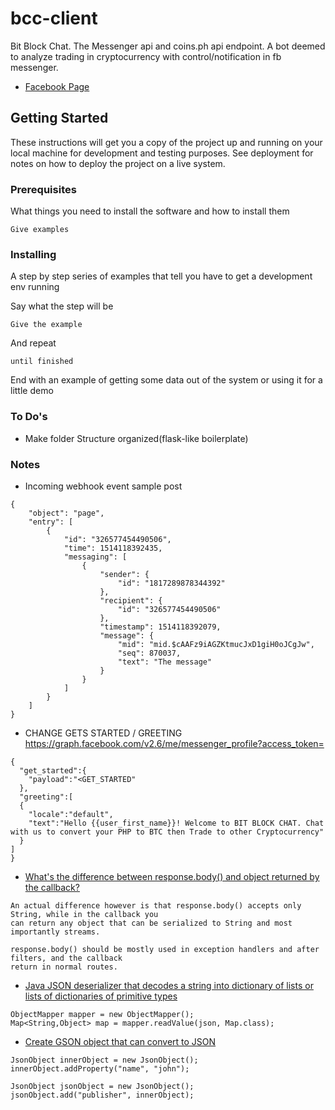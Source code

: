 # bcc-client

Bit Block Chat. The Messenger api and coins.ph api endpoint. A bot deemed to analyze trading in
cryptocurrency with control/notification in fb messenger.

- [Facebook Page](https://www.facebook.com/Bit-Block-Chat-326577454490506/)

## Getting Started

These instructions will get you a copy of the project up and running on your local machine for
development and testing purposes. See deployment for notes on how to deploy the project on a live
system.

### Prerequisites

What things you need to install the software and how to install them

```
Give examples
```

### Installing

A step by step series of examples that tell you have to get a development env running

Say what the step will be

```
Give the example
```

And repeat

```
until finished
```

End with an example of getting some data out of the system or using it for a little demo
### To Do's
	
- Make folder Structure organized(flask-like boilerplate)

### Notes
- Incoming webhook event sample post

```
{
	"object": "page",
	"entry": [
		{
			"id": "326577454490506",
			"time": 1514118392435,
			"messaging": [
				{
					"sender": {
						"id": "1817289878344392"
					},
					"recipient": {
						"id": "326577454490506"
					},
					"timestamp": 1514118392079,
					"message": {
						"mid": "mid.$cAAFz9iAGZKtmucJxD1giH0oJCgJw",
						"seq": 870037,
						"text": "The message"
					}
				}
			]
		}
	]
}
```
- CHANGE GETS STARTED / GREETING
  https://graph.facebook.com/v2.6/me/messenger_profile?access_token=
```
{ 
  "get_started":{
    "payload":"<GET_STARTED"
  },
  "greeting":[
  {
    "locale":"default",
    "text":"Hello {{user_first_name}}! Welcome to BIT BLOCK CHAT. Chat with us to convert your PHP to BTC then Trade to other Cryptocurrency"
  }
]
}
```
- [What's the difference between response.body() and object returned by the
  callback?](https://stackoverflow.com/questions/35256701/whats-the-difference-between-response-body-and-object-returned-by-the-callbac)

```
An actual difference however is that response.body() accepts only String, while in the callback you
can return any object that can be serialized to String and most importantly streams.

response.body() should be mostly used in exception handlers and after filters, and the callback
return in normal routes.
```

- [Java JSON deserializer that decodes a string into dictionary of lists or lists of dictionaries of primitive types](https://stackoverflow.com/questions/4403249/is-there-a-java-json-deserializer-that-decodes-a-string-into-dictionary-of-lists)

```
ObjectMapper mapper = new ObjectMapper();
Map<String,Object> map = mapper.readValue(json, Map.class);
```

- [Create GSON object that can convert to JSON](https://stackoverflow.com/questions/4683856/creating-gson-object)

```
JsonObject innerObject = new JsonObject();
innerObject.addProperty("name", "john");

JsonObject jsonObject = new JsonObject();
jsonObject.add("publisher", innerObject);
```